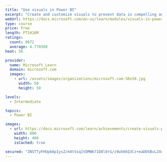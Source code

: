 ```yaml
---
title: "Use visuals in Power BI"
excerpt: "Create and customize visuals to present data in compelling and insightful ways."
webUrl: https://docs.microsoft.com/en-us/learn/modules/visuals-in-power-bi/
type: course
price: Free
length: PT1H16M
ratings:
  count: 9672
  average: 4.770368
heat: 56

provider:
  name: Microsoft Learn
  domain: microsoft.com
  images:
    - url: /assets/images/organizations/microsoft.com-50x50.jpg
      width: 50
      height: 50

levels:
  - Intermediate

topics:
  - Power BI

images:
  - url: https://docs.microsoft.com/learn/achievements/create-visuals-power-bi-desktop-social.png
    width: 800
    height: 400
    isCached: true

secured: "ZNSTTyFHUpb8pIysZ/m4tSsq1tDMWb71D8l8rG/z9w56kQ3Cz+eaDOSBuLZ4cxyG0njC6oy7O7Ab/vtuM9JBTUhYn6Ikqef/C6n02SCpNud/MGZe98D445M924St6bWl4ajEWuP43/TjdNhVXYLAx+oRXmMOEhi+X/tH79vY/WHaGujoRZSQDqJmleBYZ1+G4RUoC92ib/aqQUqQqfuPRdl9EjThjjA1iDFdIGFPjld8eXl38TVVLQGp3slDUjFBUgGSAbxFX8rfV0ZVpNUsfyp3cOAMy+Q0tCM3tXMLhCA8lWjvobBfHuVFpri9RovxpR3rotOUlg1d+FYOrvMunxChCO+NzC861igRIaW+aPmyDZymPhpv8mIz+rCiB6LBNstI6AiFtxuZ0ezU6yPQkz1ZRKL2RPwdgk2SATqdtvc=;BvQuwxXOxBLsSk0ql9Qwrw=="
---
```


